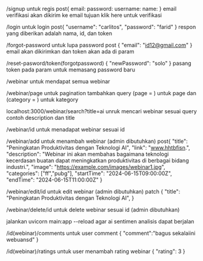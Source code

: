 /signup untuk regis
post{
email:
password:
username:
name:
}
email verifikasi akan dikirim ke email tujuan klik here untuk verifikasi

/login untuk login
post{
"username": "carlitos",
"password": "farid"
}
respon yang diberikan adalah nama, id, dan token

/forgot-password untuk lupa password
post {
"email": "id12@gmail.com"
}
email akan dikirimkan dan token akan ada di param

/reset-pasword/token(forgotpassword)
{
"newPassword": "solo"
}
pasang token pada param untuk memasang password baru

/webinar untuk mendapat semua webinar

/webinar/page untuk pagination tambahkan query (page = ) untuk page dan (category = ) untuk kategory

localhost:3000/webinar/search?title=ai unruk mencari webinar sesuai query contoh description dan title

/webinar/id untuk menadapat webinar sesuai id

/webinar/add untuk menambah webinar (admin dibutuhkan)
post{
"title": "Peningkatan Produktivitas dengan Teknologi AI",
"link": "www.hhtbfisn.",
"description": "Webinar ini akan membahas bagaimana teknologi kecerdasan buatan dapat meningkatkan produktivitas di berbagai bidang industri.",
"image": "https://example.com/images/webinar1.jpg",
"categories": ["ff","pubg"],
"startTime": "2024-06-15T09:00:00Z",
"endTime": "2024-06-15T11:00:00Z"
}

/webinar/edit/id untuk edit webinar (admin dibutuhkan)
patch {
"title": "Peningkatan Produktivitas dengan Teknologi AI",
}

/webinar/delete/id untuk delete webinar sesuai id (admin dibutuhkan)

jalankan uvicorn main:app --reload
agar ai sentimen analisis dapat berjalan

/id(webinar)/comments untuk user comment
{
"comment":"bagus sekalaiini webuansd"
}

/id(webinar)/ratings untuk user menambah rating webinar
{
"rating": 3
}
